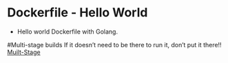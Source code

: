 # Dockerfile - Hello World
- Hello world Dockerfile with Golang.

#Multi-stage builds
If it doesn’t need to be there to run it, don’t put it there!! [Muilt-Stage]("https://docs.docker.com/develop/develop-images/multistage-build/")


